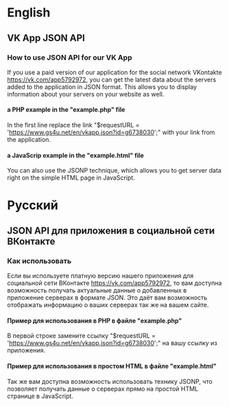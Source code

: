 # English
## VK App JSON API
### How to use JSON API for our VK App
If you use a paid version of our application for the social network VKontakte https://vk.com/app5792972, 
you can get the latest data about the servers added to the application in JSON format. 
This allows you to display information about your servers on your website as well.
#### a PHP example in the "example.php" file
In the first line replace the link 
"$requestURL = 'https://www.gs4u.net/en/vkapp.json?id=g6738030';" with your link from the application.
#### a JavaScrip example in the "example.html" file
You can also use the JSONP technique, which allows you to get server data right on the simple
HTML page in JavaScript. 

# Русский
## JSON API для приложения в социальной сети ВКонтакте
### Как использовать
Если вы используете платную версию нашего приложения для социальной сети ВКонтакте https://vk.com/app5792972, 
то вам доступна возможность получать актуальные данные о добавленных в приложение серверах в формате JSON. 
Это даёт вам возможность отображать информацию о ваших серверах так же на вашем сайте.
#### Пример для использования в PHP в файле "example.php"
В первой строке замените ссылку 
"$requestURL = 'https://www.gs4u.net/en/vkapp.json?id=g6738030';" на вашу ссылку из приложения.

#### Пример для использования в простом HTML в файле "example.html"
Так же вам доступна возможность использовать технику JSONP, что позволяет получать данные о серверах прямо на простой
HTML странице в JavaScript. 
